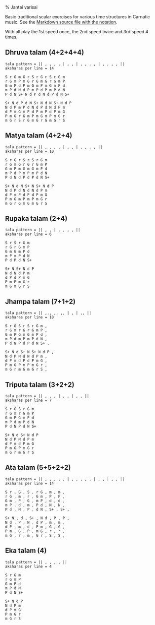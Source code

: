 % Jantai varisai

<script src="http://sriku.org/lib/carnot/carnot.min.js"></script>

Basic traditional scalar exercises for various time structures in 
Carnatic music. See the [Markdown source file with the notation](alankarams.md).

With all play the 1st speed once,
the 2nd speed twice and 3rd speed 4 times.

<pre class="carnot_style" hidden>
stretch = 1.25
stretch space = 0.75
</pre>

## Dhruva talam (4+2+4+4)

    tala pattern = || , , , , | , , | , , , , | , , , , ||
    aksharas per line = 14

    S r G m G r S r G r S r G m
    r G m P m G r G m G r G m P
    G m P d P m G m P m G m P d
    m P d N d P m P d P m P d N
    P d N S+ N d P d N d P d N S+

    S+ N d P d N S+ N d N S+ N d P
    N d P m P d N d P d N d P m
    d P m G m P d P m P d P m G
    P m G r G m P m G m P m G r
    m G r S r G m G r G m G r S

## Matya talam (4+2+4)

    tala pattern = || , , , , | , , | , , , , ||
    aksharas per line = 10

    S r G r S r S r G m
    r G m G r G r G m P
    G m P m G m G m P d
    m P d P m P m P d N
    P d N d P d P d N S+

    S+ N d N S+ N S+ N d P
    N d P d N d N d P m
    d P m P d P d P m G
    P m G m P m P m G r
    m G r G m G m G r S

## Rupaka talam (2+4)

    tala pattern = || , , | , , , , ||
    aksharas per line = 6

    S r S r G m     
    r G r G m P
    G m G m P d     
    m P m P d N
    P d P d N S+    
    
    S+ N S+ N d P 
    N d N d P m
    d P d P m G
    P m P m G r
    m G m G r S

## Jhampa talam (7+1+2)

    tala pattern = || ,,, ,, ,, | , | ,, ||
    aksharas per line = 10

    S r G S r S r G m ,
    r G m r G r G m P ,
    G m P G m G m P d ,
    m P d m P m P d N ,
    P d N P d P d N S+ ,

    S+ N d S+ N S+ N d P ,
    N d P N d N d P m , 
    d P m d P d P m G ,
    P m G P m P m G r ,
    m G r m G m G r S ,

## Triputa talam (3+2+2)

    tala pattern = || , , , | , , | , , ||
    aksharas per line = 7

    S r G S r G m
    r G m r G m P
    G m P G m P d
    m P d m P d N
    P d N P d N S+

    S+ N d S+ N d P
    N d P N d P m
    d P m d P m G
    P m G P m G r
    m G r m G r S

## Ata talam (5+5+2+2)

    tala pattern = || , , , , , | , , , , , | , , | , , ||
    aksharas per line = 14

    S r , G , S , r G , m , m ,
    r G , m , r , G m , P , P ,
    G m , P , G , m P , d , d ,
    m P , d , m , P d , N , N ,
    P d , N , P , d N , S+ , S+ ,

    S+ N , d , S+ , N d , P , P ,
    N d , P , N , d P , m , m ,
    d P , m , d , P m , G , G ,
    P m , G , P , m G , r , r ,
    m G , r , m , G r , S , S ,

## Eka talam (4)
    
    tala pattern = || , , , , ||
    aksharas per line = 4

    S r G m
    r G m P
    G m P d
    m P d N
    P d N S+

    S+ N d P
    N d P m 
    d P m G
    P m G r
    m G r S


